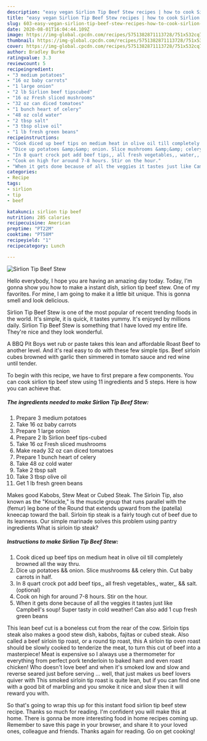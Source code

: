 ```yaml
---
description: "easy vegan Sirlion Tip Beef Stew recipes | how to cook Sirlion Tip Beef Stew"
title: "easy vegan Sirlion Tip Beef Stew recipes | how to cook Sirlion Tip Beef Stew"
slug: 603-easy-vegan-sirlion-tip-beef-stew-recipes-how-to-cook-sirlion-tip-beef-stew
date: 2020-08-01T16:04:44.109Z
image: https://img-global.cpcdn.com/recipes/5751382871113728/751x532cq70/sirlion-tip-beef-stew-recipe-main-photo.jpg
thumbnail: https://img-global.cpcdn.com/recipes/5751382871113728/751x532cq70/sirlion-tip-beef-stew-recipe-main-photo.jpg
cover: https://img-global.cpcdn.com/recipes/5751382871113728/751x532cq70/sirlion-tip-beef-stew-recipe-main-photo.jpg
author: Bradley Burke
ratingvalue: 3.3
reviewcount: 5
recipeingredient:
- "3 medium potatoes"
- "16 oz baby carrots"
- "1 large onion"
- "2 lb Sirlion beef tipscubed"
- "16 oz Fresh sliced mushrooms"
- "32 oz can diced tomatoes"
- "1 bunch heart of celery"
- "48 oz cold water"
- "2 tbsp salt"
- "3 tbsp olive oil"
- "1 lb fresh green beans"
recipeinstructions:
- "Cook diced up beef tips on medium heat in olive oil till completely browned all the way thru."
- "Dice up potatoes &amp;&amp; onion. Slice mushrooms &amp;&amp; celery thin. Cut baby carrots in half."
- "In 8 quart crock pot add beef tips,, all fresh vegetables,, water,, &amp;&amp; salt. (optional)"
- "Cook on high for around 7-8 hours. Stir on the hour."
- "When it gets done because of all the veggies it tastes just like Campbell&#39;s soup! Super tasty in cold weather! Can also add 1 cup fresh green beans"
categories:
- Recipe
tags:
- sirlion
- tip
- beef

katakunci: sirlion tip beef 
nutrition: 285 calories
recipecuisine: American
preptime: "PT22M"
cooktime: "PT58M"
recipeyield: "1"
recipecategory: Lunch

---
```



![Sirlion Tip Beef Stew](https://img-global.cpcdn.com/recipes/5751382871113728/751x532cq70/sirlion-tip-beef-stew-recipe-main-photo.jpg)

Hello everybody, I hope you are having an amazing day today. Today, I'm gonna show you how to make a instant dish, sirlion tip beef stew. One of my favorites. For mine, I am going to make it a little bit unique. This is gonna smell and look delicious.

Sirlion Tip Beef Stew is one of the most popular of recent trending foods in the world. It's simple, it is quick, it tastes yummy. It's enjoyed by millions daily. Sirlion Tip Beef Stew is something that I have loved my entire life. They're nice and they look wonderful.

A BBQ Pit Boys wet rub or paste takes this lean and affordable Roast Beef to another level. And it&#39;s real easy to do with these few simple tips. Beef sirloin cubes browned with garlic then simmered in tomato sauce and red wine until tender.


To begin with this recipe, we have to first prepare a few components. You can cook sirlion tip beef stew using 11 ingredients and 5 steps. Here is how you can achieve that.

<!--inarticleads1-->

##### The ingredients needed to make Sirlion Tip Beef Stew:

1. Prepare 3 medium potatoes
1. Take 16 oz baby carrots
1. Prepare 1 large onion
1. Prepare 2 lb Sirlion beef tips-cubed
1. Take 16 oz Fresh sliced mushrooms
1. Make ready 32 oz can diced tomatoes
1. Prepare 1 bunch heart of celery
1. Take 48 oz cold water
1. Take 2 tbsp salt
1. Take 3 tbsp olive oil
1. Get 1 lb fresh green beans


Makes good Kabobs, Stew Meat or Cubed Steak. The Sirloin Tip, also known as the &#34;Knuckle,&#34; is the muscle group that runs parallel with the (femur) leg bone of the Round that extends upward from the (patella) kneecap toward the ball. Sirloin tip steak is a fairly tough cut of beef due to its leanness. Our simple marinade solves this problem using pantry ingredients What is sirloin tip steak? 

<!--inarticleads2-->

##### Instructions to make Sirlion Tip Beef Stew:

1. Cook diced up beef tips on medium heat in olive oil till completely browned all the way thru.
1. Dice up potatoes &amp;&amp; onion. Slice mushrooms &amp;&amp; celery thin. Cut baby carrots in half.
1. In 8 quart crock pot add beef tips,, all fresh vegetables,, water,, &amp;&amp; salt. (optional)
1. Cook on high for around 7-8 hours. Stir on the hour.
1. When it gets done because of all the veggies it tastes just like Campbell&#39;s soup! Super tasty in cold weather! Can also add 1 cup fresh green beans


This lean beef cut is a boneless cut from the rear of the cow. Sirloin tips steak also makes a good stew dish, kabobs, fajitas or cubed steak. Also called a beef sirloin tip roast, or a round tip roast, this A sirloin tip oven roast should be slowly cooked to tenderize the meat, to turn this cut of beef into a masterpiece! Meat is expensive so I always use a thermometer for everything from perfect pork tenderloin to baked ham and even roast chicken! Who doesn&#39;t love beef and when it&#39;s smoked low and slow and reverse seared just before serving … well, that just makes us beef lovers quiver with This smoked sirloin tip roast is quite lean, but if you can find one with a good bit of marbling and you smoke it nice and slow then it will reward you with. 

So that's going to wrap this up for this instant food sirlion tip beef stew recipe. Thanks so much for reading. I'm confident you will make this at home. There is gonna be more interesting food in home recipes coming up. Remember to save this page in your browser, and share it to your loved ones, colleague and friends. Thanks again for reading. Go on get cooking!
